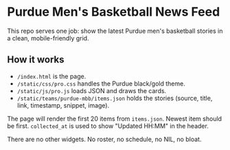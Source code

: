 # Purdue Men's Basketball News Feed

This repo serves one job: show the latest Purdue men's basketball stories in a clean, mobile-friendly grid.

## How it works
- `/index.html` is the page.
- `/static/css/pro.css` handles the Purdue black/gold theme.
- `/static/js/pro.js` loads JSON and draws the cards.
- `/static/teams/purdue-mbb/items.json` holds the stories (source, title, link, timestamp, snippet, image).

The page will render the first 20 items from `items.json`. Newest item should be first. `collected_at` is used to show "Updated HH:MM" in the header.

There are no other widgets. No roster, no schedule, no NIL, no bloat.